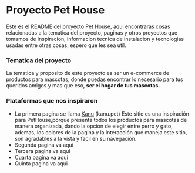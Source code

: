 
# Proyecto Pet House 

Este es el README del proyecto Pet House, aqui encontraras cosas relacionadas a la tematica del proyecto, paginas y otros proyectos que tomamos de inspiracion, informacion tecnica de instalacion y tecnologias usadas entre otras cosas, espero que les sea util.
 

### Tematica del proyecto
La tematica y proposito de este proyecto es ser un e-commerce de productos para mascotas, donde puedas encontrar lo necesario para tus queridos amigos y mas que eso, **ser el hogar de tus mascotas.** 

### Plataformas que nos inspiraron
* La primera pagina se llama [Kanu](https://www.kanu.pet/) (kanu.pet) Este sitio es una inspiración para PetHouse,porque presenta todos los productos para mascotas de manera organizada, dando la opción de elegir entre perro y gato, ademas, los colores de la pagina y la interacción que maneja este sitio, son agradables a la vista y facil en su navegación.
* Segunda pagina va aqui
* Tercera pagina va aqui
* Cuarta pagina va aqui
* Quinta pagina va aqui

